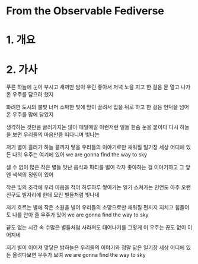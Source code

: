 # From the Observable Fediverse

# 1. 개요

# 2. 가사

푸른 하늘에 눈이 부시고
새까만 밤이 우린 좋아서
저녁 노을 지고 한 걸음
문 열고 나가
온 우주를 담으려 했지

화려한 도시의 불빛 너머
소박한 빛에 맘이 끌려서
집을 뒤로 하고 한 걸음
언덕을 넘어
온 우주를 맘에 담았지

생각하는 것만큼
굴러가지는 않아
매일매일 이런저런 일들
한숨 눈을 붙이다
다시 하늘을 보면
우리들의 마음만큼
떠다니며 빛나는

저기 별이 흘러가
하늘 끝까지 닿을
우리들의 이야기로만
채워질 일기장
세상 어디에 있든
나의 우주는 여기에 있어
we are gonna find the way to sky

셀 수 없이 많은 작은 별들
맛난 음식과 파티를 벌여
각자 좋아하는 걸 이야기하고 그 앞엔
색색의 정원이 있어

작은 빛의 조각에
우리 마음을 적어
하루하루 쌓여가는 일기
스쳐가는 인연도
아주 오랜 친구도
별자리에 한데 모인
별들처럼 빛나네

저기 흐르는 별에
작은 소원을 빌어
우리들의 소망으로만
채워질 편지지
지치고 힘들어도
나를 안아 줄 우주가 있어
we are gonna find the way to sky

끝도 없는 시간 속
수많은 별들처럼
사라져도 태어나기를
그렇게 이 우주는
끊도 없이 이어지네

저기 별이 이어져
맞닿은 밤하늘은
우리들의 이야기와
정말 닮은 일기장
세상 어디에 있든
올려다보면 우주가 보여
we are gonna find the way to sky


